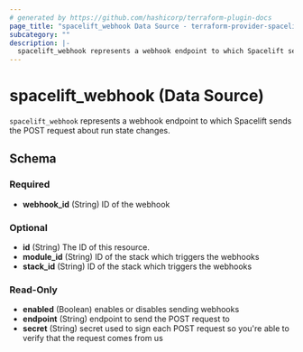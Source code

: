 ```yaml
---
# generated by https://github.com/hashicorp/terraform-plugin-docs
page_title: "spacelift_webhook Data Source - terraform-provider-spacelift"
subcategory: ""
description: |-
  spacelift_webhook represents a webhook endpoint to which Spacelift sends the POST request about run state changes.
---
```


# spacelift_webhook (Data Source)

`spacelift_webhook` represents a webhook endpoint to which Spacelift sends the POST request about run state changes.



<!-- schema generated by tfplugindocs -->
## Schema

### Required

- **webhook_id** (String) ID of the webhook

### Optional

- **id** (String) The ID of this resource.
- **module_id** (String) ID of the stack which triggers the webhooks
- **stack_id** (String) ID of the stack which triggers the webhooks

### Read-Only

- **enabled** (Boolean) enables or disables sending webhooks
- **endpoint** (String) endpoint to send the POST request to
- **secret** (String) secret used to sign each POST request so you're able to verify that the request comes from us


